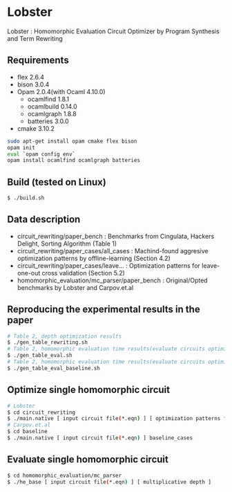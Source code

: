 # Lobster
Lobster : Homomorphic Evaluation Circuit Optimizer by Program Synthesis and Term Rewriting

## Requirements
*	flex 2.6.4
*	bison 3.0.4
*	Opam 2.0.4(with Ocaml 4.10.0)
	*	ocamlfind 1.8.1
	*	ocamlbuild 0.14.0
	*	ocamlgraph 1.8.8
	*	batteries 3.0.0
*	cmake 3.10.2

```sh
sudo apt-get install opam cmake flex bison
opam init
eval `opam config env`
opam install ocamlfind ocamlgraph batteries
```

## Build (tested on Linux)
```sh
$ ./build.sh
```

## Data description
*	circuit\_rewriting/paper\_bench : Benchmarks from Cingulata, Hackers Delight, Sorting Algorithm (Table 1)
*	circuit\_rewriting/paper\_cases/all\_cases : Machind-found aggresive optimization patterns by offline-learning (Section 4.2)
*	circuit\_rewriting/paper\_cases/leave... : Optimization patterns for leave-one-out cross validation (Section 5.2)
*	homomorphic\_evaluation/mc\_parser/paper\_bench : Original/Opted benchmarks by Lobster and Carpov.et.al

## Reproducing the experimental results in the paper
```sh
# Table 2, depth optimization results
$ ./gen_table_rewriting.sh
# Table 2, homomorphic evaluation time results(evaluate circuits optimized by Lobster)
$ ./gen_table_eval.sh
# Table 2, homomorphic evaluation time results(evaluate circuits optimized by Carpov.et.al)
$ ./gen_table_eval_baseline.sh
```

## Optimize single homomorphic circuit
```sh
# Lobster
$ cd circuit_rewriting
$ ./main.native [ input circuit file(*.eqn) ] [ optimization patterns file(paper_cases/*) ]
# Carpov.et.al
$ cd baseline
$ ./main.native [ input circuit file(*.eqn) ] baseline_cases
```


## Evaluate single homomorphic circuit
```sh
$ cd homomorphic_evaluation/mc_parser
$ ./he_base [ input circuit file(*.eqn) ] [ multiplicative depth ]
```



